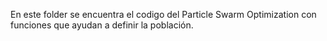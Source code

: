 En este folder se encuentra el codigo del Particle Swarm Optimization con funciones que ayudan a definir la población.
